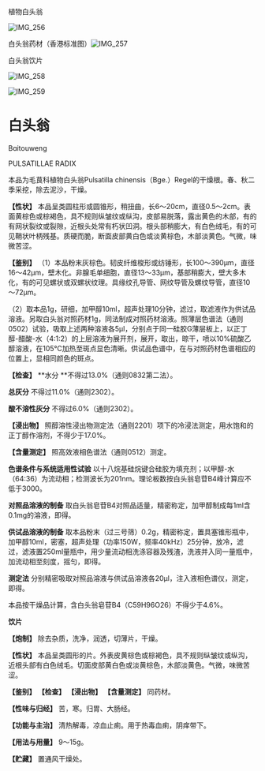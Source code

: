 植物白头翁

![IMG_256](/medicine-image/bai-tou-weng/1.png)

白头翁药材（香港标准图）![IMG_257](/medicine-image/bai-tou-weng/2.png)

白头翁饮片

![IMG_258](/medicine-image/bai-tou-weng/3.png)

![IMG_259](/medicine-image/bai-tou-weng/4.png)

# ****白头翁****

Bɑitouweng

PULSATILLAE RADIX

本品为毛茛科植物白头翁Pulsatilla chinensis（Bge.）Regel的干燥根。春、秋二季采挖，除去泥沙，干燥。

**【性状】** 本品呈类圆柱形或圆锥形，稍扭曲，长6～20cm，直径0.5～2cm。表面黄棕色或棕褐色，具不规则纵皱纹或纵沟，皮部易脱落，露出黄色的木部，有的有网状裂纹或裂隙，近根头处常有朽状凹洞。根头部稍膨大，有白色绒毛，有的可见鞘状叶柄残基。质硬而脆，断面皮部黄白色或淡黄棕色，木部淡黄色。气微，味微苦涩。

**【鉴别】** （1）本品粉末灰棕色。韧皮纤维梭形或纺锤形，长100～390μm，直径16～42μm，壁木化。非腺毛单细胞，直径13～33μm，基部稍膨大，壁大多木化，有的可见螺状或双螺状纹理。具缘纹孔导管、网纹导管及螺纹导管，直径10～72μm。

（2）取本品1g，研细，加甲醇10ml，超声处理10分钟，滤过，取滤液作为供试品溶液。另取白头翁对照药材1g，同法制成对照药材溶液。照薄层色谱法（通则0502）试验，吸取上述两种溶液各5μl，分别点于同一硅胶G薄层板上，以正丁醇-醋酸-水（4:1:2）的上层溶液为展开剂，展开，取出，晾干，喷以10\%硫酸乙醇溶液，在105℃加热至斑点显色清晰。供试品色谱中，在与对照药材色谱相应的位置上，显相同颜色的斑点。

**【检查】** **水分 **不得过13.0\%（通则0832第二法）。

**总灰分** 不得过11.0\%（通则2302）。

**酸不溶性灰分** 不得过6.0\%（通则2302）。

**【浸出物】** 照醇溶性浸出物测定法（通则2201）项下的冷浸法测定，用水饱和的正丁醇作溶剂，不得少于17.0\%。

**【含量测定】** 照高效液相色谱法（通则0512）测定。

**色谱条件与系统适用性试验** 以十八烷基硅烷键合硅胶为填充剂；以甲醇-水（64:36）为流动相；检测波长为201nm。理论板数按白头翁皂苷B4峰计算应不低于3000。

**对照品溶液的制备** 取白头翁皂苷B4对照品适量，精密称定，加甲醇制成每1ml含0.1mg的溶液，即得。

**供试品溶液的制备** 取本品粉末（过三号筛）0.2g，精密称定，置具塞锥形瓶中，加甲醇10ml，密塞，超声处理（功率150W，频率40kHz）25分钟，放冷，滤过，滤液置250ml量瓶中，用少量流动相洗涤容器及残渣，洗液并入同一量瓶中，加流动相至刻度，摇匀，即得。

**测定法** 分别精密吸取对照品溶液与供试品溶液各20μl，注入液相色谱仪，测定，即得。

本品按干燥品计算，含白头翁皂苷B4（C59H96O26）不得少于4.6\%。

**饮片**

**【炮制】** 除去杂质，洗净，润透，切薄片，干燥。

**【性状】** 本品呈类圆形的片。外表皮黄棕色或棕褐色，具不规则纵皱纹或纵沟，近根头部有白色绒毛。切面皮部黄白色或淡黄棕色，木部淡黄色。气微，味微苦涩。

**【鉴别】** **【检查】** **【浸出物】** **【含量测定】** 同药材。

**【性味与归经】** 苦，寒。归胃、大肠经。

**【功能与主治】** 清热解毒，凉血止痢。用于热毒血痢，阴痒带下。

**【用法与用量】** 9～15g。

**【贮藏】** 置通风干燥处。
